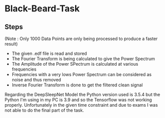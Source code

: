 # Black-Beard-Task

Steps
-----
(Note : Only 1000 Data Points are only being processed to produce a faster result)

- The given .edf file is read and stored
- The Fourier Transform is being calculated to give the Power Spectrum
- The Amplitude of the Power SPectrum is calculated at various frequencies
- Frequencies with a very lows Power Spectrum can be considered as noise and thus removed
- Inverse Fourier Transform is done to get the filtered clean signal


Regarding the DeepSleepNet Model the Python version used is 3.5.4 but the Python I'm using in my PC is 3.9 and so the Tensorflow was not working properly. Unfortunately in the given time constraint and due to exams I was not able to do the final part of the task. 
